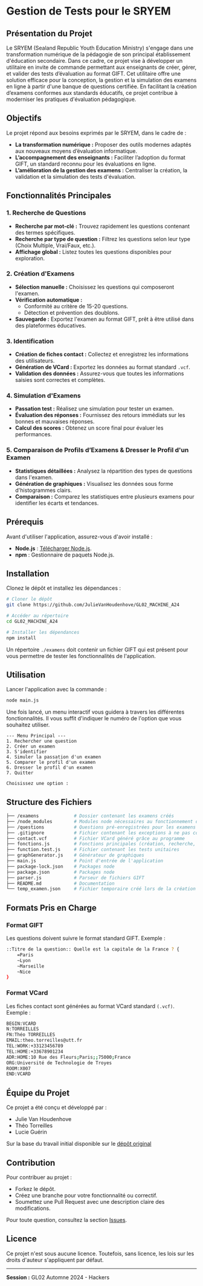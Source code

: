 # Gestion de Tests pour le SRYEM

## Présentation du Projet

Le SRYEM (Sealand Republic Youth Education Ministry) s'engage dans une transformation numérique de la pédagogie de son principal établissement d'éducation secondaire. Dans ce cadre, ce projet vise à développer un utilitaire en invite de commande permettant aux enseignants de créer, gérer, et valider des tests d’évaluation au format GIFT.
Cet utilitaire offre une solution efficace pour la conception, la gestion et la simulation des examens en ligne à partir d'une banque de questions certifiée. En facilitant la création d’examens conformes aux standards éducatifs, ce projet contribue à moderniser les pratiques d'évaluation pédagogique.

## Objectifs

Le projet répond aux besoins exprimés par le SRYEM, dans le cadre de :
- **La transformation numérique :** Proposer des outils modernes adaptés aux nouveaux moyens d’évaluation informatique.
- **L’accompagnement des enseignants :** Faciliter l’adoption du format GIFT, un standard reconnu pour les évaluations en ligne.
- **L’amélioration de la gestion des examens :** Centraliser la création, la validation et la simulation des tests d'évaluation.

## Fonctionnalités Principales

### **1. Recherche de Questions**
- **Recherche par mot-clé :** Trouvez rapidement les questions contenant des termes spécifiques.
- **Recherche par type de question :** Filtrez les questions selon leur type (Choix Multiple, Vrai/Faux, etc.).
- **Affichage global :** Listez toutes les questions disponibles pour exploration.

### **2. Création d'Examens**
- **Sélection manuelle :** Choisissez les questions qui composeront l'examen.
- **Vérification automatique :**
  - Conformité au critère de 15-20 questions.
  - Détection et prévention des doublons.
- **Sauvegarde :** Exportez l'examen au format GIFT, prêt à être utilisé dans des plateformes éducatives.

### **3. Identification**
- **Création de fiches contact :** Collectez et enregistrez les informations des utilisateurs.
- **Génération de VCard :** Exportez les données au format standard `.vcf`.
- **Validation des données :** Assurez-vous que toutes les informations saisies sont correctes et complètes.

### **4. Simulation d'Examens**
- **Passation test :** Réalisez une simulation pour tester un examen.
- **Évaluation des réponses :** Fournissez des retours immédiats sur les bonnes et mauvaises réponses.
- **Calcul des scores :** Obtenez un score final pour évaluer les performances.

### **5. Comparaison de Profils d’Examens & Dresser le Profil d'un Examen**
- **Statistiques détaillées :** Analysez la répartition des types de questions dans l'examen.
- **Génération de graphiques :** Visualisez les données sous forme d'histogrammes clairs.
- **Comparaison :** Comparez les statistiques entre plusieurs examens pour identifier les écarts et tendances.

## Prérequis
Avant d'utiliser l'application, assurez-vous d'avoir installé :
- **Node.js** : [Télécharger Node.js](https://nodejs.org/).
- **npm** : Gestionnaire de paquets Node.js.

## Installation

Clonez le dépôt et installez les dépendances :
```bash
# Cloner le dépôt
git clone https://github.com/JulieVanHoudenhove/GL02_MACHINE_A24

# Accéder au répertoire
cd GL02_MACHINE_A24

# Installer les dépendances
npm install
```
Un répertoire `./examens` doit contenir un fichier GIFT qui est présent pour vous permettre de tester les fonctionnalités de l'application.

## Utilisation

Lancer l'application avec la commande :
```bash
node main.js
```

Une fois lancé, un menu interactif vous guidera à travers les différentes fonctionnalités. Il vous suffit d'indiquer le numéro de l'option que vous souhaitez utiliser.
```
--- Menu Principal ---
1. Rechercher une question
2. Créer un examen
3. S'identifier
4. Simuler la passation d'un examen
5. Comparer le profil d'un examen
6. Dresser le profil d'un examen
7. Quitter

Choisissez une option : 
```

## Structure des Fichiers

```bash
├── /examens             # Dossier contenant les examens créés
├── /node_modules        # Modules node nécessaires au fonctionnement du programme
├── /questions           # Questions pré-enregistrées pour les examens
├── .gitignore           # Fichier contenant les exceptions à ne pas commit sur le dépôt
├── contact.vcf          # Fichier VCard généré grâce au programme
├── fonctions.js         # Fonctions principales (création, recherche, etc.)
├── function.test.js     # Fichier contenant les tests unitaires
├── graphGenerator.js    # Générateur de graphiques
├── main.js              # Point d'entrée de l'application
├── package-lock.json    # Packages node
├── package.json         # Packages node
├── parser.js            # Parseur de fichiers GIFT
├── README.md            # Documentation
└── temp_examen.json     # Fichier temporaire créé lors de la création d'un examen via le programme
```

## Formats Pris en Charge

### Format GIFT
Les questions doivent suivre le format standard GIFT. Exemple :
```bash
::Titre de la question:: Quelle est la capitale de la France ? {
    =Paris
    ~Lyon
    ~Marseille
    ~Nice
}
```

### Format VCard
Les fiches contact sont générées au format VCard standard `(.vcf)`. Exemple :
```bash
BEGIN:VCARD
N:TORREILLES
FN:Théo TORREILLES
EMAIL:theo.torreilles@utt.fr
TEL:WORK:+33123456789
TEL:HOME:+33678901234
ADR:HOME:10 Rue des Fleurs;Paris;;75000;France
ORG:Université de Technologie de Troyes
ROOM:X007
END:VCARD
```

## Équipe du Projet

Ce projet a été conçu et développé par :
* Julie Van Houdenhove
* Théo Torreilles
* Lucie Guérin

Sur la base du travail initial disponible sur le [dépôt original](https://github.com/SAMY-EH/GL02_MACHINE_A24)

## Contribution

Pour contribuer au projet :
- Forkez le dépôt.
- Créez une branche pour votre fonctionnalité ou correctif.
- Soumettez une Pull Request avec une description claire des modifications.

Pour toute question, consultez la section [Issues](https://github.com).

## Licence

Ce projet n'est sous aucune licence. Toutefois, sans licence, les lois sur les droits d'auteur s'appliquent par défaut.

---

**Session :** GL02 Automne 2024 - Hackers
